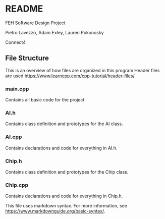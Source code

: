 # README
FEH Software Design Project

Pietro Lavezzo, Adam Exley, Lauren Pokonosky

Connect4

## File Structure
This is an overview of how files are organized in this program
Header files are used https://www.learncpp.com/cpp-tutorial/header-files/

### main.cpp
Contains all basic code for the project
### AI.h
Contains class definition and prototypes for the AI class.
### AI.cpp
Contains declarations and code for everything in AI.h.
### Chip.h
Contains class definition and prototypes for the Chip class.
### Chip.cpp
Contains declarations and code for everything in Chip.h.


This file uses markdown syntax. For more information, see https://www.markdownguide.org/basic-syntax/.
